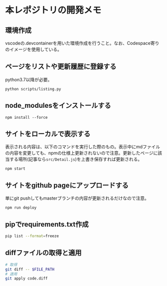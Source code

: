# 本レポジトリの開発メモ
## 環境作成
vscodeの.devcontainerを用いた環境作成を行うこと。なお、Codespace寄りのイメージを使用している。

## ページをリストや更新履歴に登録する
python3.7以降が必要。
```
python scripts/listing.py
```

## node_modulesをインストールする
```
npm install --force
```


## サイトをローカルで表示する
表示される内容は、以下のコマンドを実行した際のもの。表示中にmdファイルの内容を変更しても、npmの仕様上更新されないので注意。更新したページに該当する場所(記事なら`src/Detail.js`)を上書き保存すれば更新される。
```
npm start
```

## サイトをgithub pageにアップロードする
単にgit pushしてもmasterブランチの内容が更新されるだけなので注意。
```
npm run deploy
```

## pipでrequirements.txt作成
```bash
pip list --format=freeze
```

## diffファイルの取得と適用
```bash
# 取得
git diff -- $FILE_PATH
# 適用
git apply code.diff
```